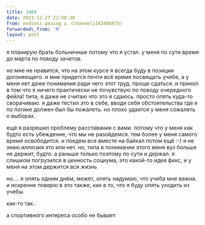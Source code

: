 ```yaml
---
title: 1469
date: 2023-12-27 21:50:30
from: endless шизing ⍼ (channel1162404975)
forwarded\_from: 'Я'
layout: post
---
```


я планирую брать больничные потому что я устал. у меня по сути время до марта по поводу зачетов.

но мне не нравится, что на этом курсе я всегда буду в позиции догоняющего. и мне придется почти всё время посвящать учебе, а у меня нет даже понимания ради чего этот труд. проще сдаться. и прикол в том что я ничего практически не почувствую по поводу очередного фейла! типа, я даже не считаю что это я сдаюсь. просто опять куда-то сворачиваю. я даже тестил это в себе, вводя себя обстоятельства где я по логике должен был бы пожалеть. 
но плохо удается у меня сожалеть о выборах.

ещё я разрешил проблему расставания с вами. потому что у меня как будто есть убеждение, что мы не разойдемся. тем более у меня самого время освободится. и поедем все вместе на байкал потом ещё :-)
я не знаю иллюзия это или нет. но, типа в понимании этого меня вуз больше не держит, будто. а раньше только поэтому по сути и держал. я слишком погрузился в ценность социума, это какой-то идея фикс, и у меня на этом держится вся жизнь

но.... я опять одним днём, может, опять надумаю, что учеба мне важна. и искренне поверю в это также, как в то, что я буду опять уходить из учебы.

как-то так..

а спортивного интереса особо не бывает
